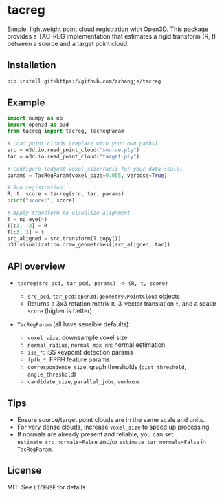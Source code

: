# tacreg

Simple, lightweight point cloud registration with Open3D. This package provides a TAC-REG implementation that estimates a rigid transform (R, t) between a source and a target point cloud.

## Installation

```bash
pip install git+https://github.com/zzhangje/tacreg
```

## Example

```python
import numpy as np
import open3d as o3d
from tacreg import tacreg, TacRegParam

# Load point clouds (replace with your own paths)
src = o3d.io.read_point_cloud("source.ply")
tar = o3d.io.read_point_cloud("target.ply")

# Configure (adjust voxel_size/radii for your data scale)
params = TacRegParam(voxel_size=0.005, verbose=True)

# Run registration
R, t, score = tacreg(src, tar, params)
print("score:", score)

# Apply transform to visualize alignment
T = np.eye(4)
T[:3, :3] = R
T[:3, 3] = t
src_aligned = src.transform(T.copy())
o3d.visualization.draw_geometries([src_aligned, tar])
```

## API overview

- `tacreg(src_pcd, tar_pcd, params) -> (R, t, score)`

  - `src_pcd`, `tar_pcd`: `open3d.geometry.PointCloud` objects
  - Returns a 3x3 rotation matrix `R`, 3-vector translation `t`, and a scalar `score` (higher is better)

- `TacRegParam` (all have sensible defaults):
  - `voxel_size`: downsample voxel size
  - `normal_radius`, `normal_max_nn`: normal estimation
  - `iss_*`: ISS keypoint detection params
  - `fpfh_*`: FPFH feature params
  - `correspondence_size`, graph thresholds (`dist_threshold`, `angle_threshold`)
  - `candidate_size`, `parallel_jobs`, `verbose`

## Tips

- Ensure source/target point clouds are in the same scale and units.
- For very dense clouds, increase `voxel_size` to speed up processing.
- If normals are already present and reliable, you can set `estimate_src_normals=False` and/or `estimate_tar_normals=False` in `TacRegParam`.

## License

MIT. See `LICENSE` for details.
